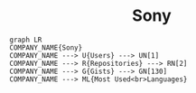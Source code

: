 <h1 align="center">Sony</h1>

```mermaid
graph LR
COMPANY_NAME{Sony}
COMPANY_NAME ---> U{Users} ---> UN[1]
COMPANY_NAME ---> R{Repositories} ---> RN[2]
COMPANY_NAME ---> G{Gists} ---> GN[130]
COMPANY_NAME ---> ML{Most Used<br>Languages}
```
